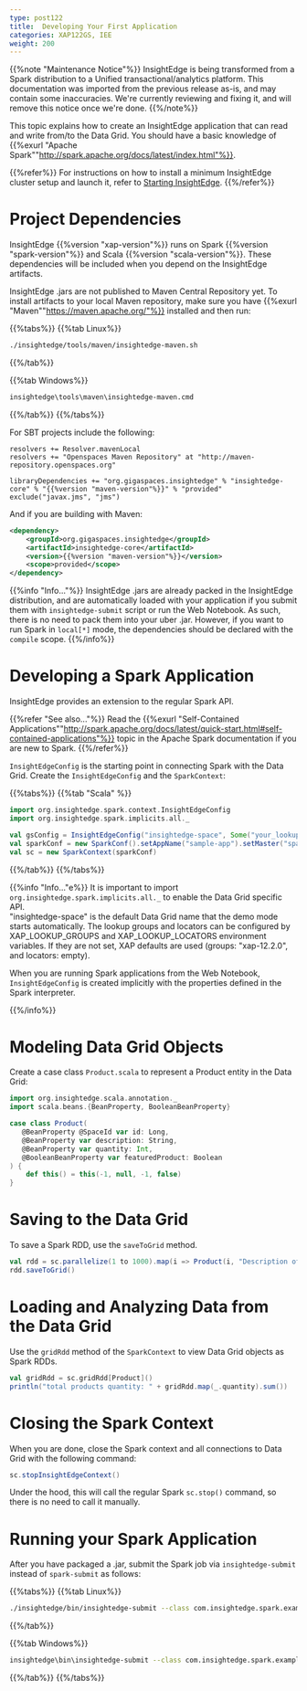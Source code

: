 ```yaml
---
type: post122
title:  Developing Your First Application
categories: XAP122GS, IEE
weight: 200
---
```


{{%note "Maintenance Notice"%}}
InsightEdge is being transformed from a Spark distribution to a Unified transactional/analytics platform. This documentation was imported from the previous release as-is, and may contain some inaccuracies. We're currently reviewing and fixing it, and will remove this notice once we're done.
{{%/note%}}

This topic explains how to create an InsightEdge application that can read and write from/to the Data Grid. You should have a basic knowledge of {{%exurl "Apache Spark""http://spark.apache.org/docs/latest/index.html"%}}.



{{%refer%}}
For instructions on how to install a minimum InsightEdge cluster setup and launch it, refer to [Starting InsightEdge](./quick_start.html).
{{%/refer%}}


# Project Dependencies

InsightEdge {{%version "xap-version"%}} runs on Spark {{%version "spark-version"%}} and Scala {{%version "scala-version"%}}. These dependencies will be included when you depend on the InsightEdge artifacts.

InsightEdge .jars are not published to Maven Central Repository yet. To install artifacts to your local Maven repository, make sure you have {{%exurl "Maven""https://maven.apache.org/"%}} installed and then run:

{{%tabs%}}
{{%tab Linux%}}
```bash
./insightedge/tools/maven/insightedge-maven.sh
```
{{%/tab%}}

{{%tab Windows%}}
```bash
insightedge\tools\maven\insightedge-maven.cmd
```
{{%/tab%}}
{{%/tabs%}}

For SBT projects include the following:

```
resolvers += Resolver.mavenLocal
resolvers += "Openspaces Maven Repository" at "http://maven-repository.openspaces.org"

libraryDependencies += "org.gigaspaces.insightedge" % "insightedge-core" % "{{%version "maven-version"%}}" % "provided" exclude("javax.jms", "jms")
```

And if you are building with Maven:

```xml
<dependency>
    <groupId>org.gigaspaces.insightedge</groupId>
    <artifactId>insightedge-core</artifactId>
    <version>{{%version "maven-version"%}}</version>
    <scope>provided</scope>
</dependency>
```

{{%info "Info..."%}}
InsightEdge .jars are already packed in the InsightEdge distribution, and are automatically loaded with your application if you submit them with `insightedge-submit` script or run the Web Notebook. As such, there is no need to pack them into your uber .jar. However, if you want to run Spark in `local[*]` mode, the dependencies should be declared with the `compile` scope.
{{%/info%}}

# Developing a Spark Application

InsightEdge provides an extension to the regular Spark API.

{{%refer "See also..."%}}
Read the {{%exurl "Self-Contained Applications""http://spark.apache.org/docs/latest/quick-start.html#self-contained-applications"%}} topic in the Apache Spark documentation if you are new to Spark.
{{%/refer%}}

`InsightEdgeConfig` is the starting point in connecting Spark with the Data Grid. Create the `InsightEdgeConfig` and the `SparkContext`:

{{%tabs%}}
{{%tab "Scala" %}}
```scala
import org.insightedge.spark.context.InsightEdgeConfig
import org.insightedge.spark.implicits.all._

val gsConfig = InsightEdgeConfig("insightedge-space", Some("your_lookup_groups"), Some("your_lookup_locators"))
val sparkConf = new SparkConf().setAppName("sample-app").setMaster("spark://127.0.0.1:7077").setInsightEdgeConfig(gsConfig)
val sc = new SparkContext(sparkConf)
```
{{%/tab%}}
{{%/tabs%}}

{{%info "Info..."e%}}
It is important to import `org.insightedge.spark.implicits.all._` to enable the Data Grid specific API.
<br />"insightedge-space" is the default Data Grid name that the demo mode starts automatically. The lookup groups and locators can be configured by XAP_LOOKUP_GROUPS and XAP_LOOKUP_LOCATORS environment variables. If they are not set, XAP defaults are used (groups: "xap-12.2.0", and locators: empty).

When you are running Spark applications from the Web Notebook, `InsightEdgeConfig` is created implicitly with the properties defined in the Spark interpreter.

{{%/info%}}

# Modeling Data Grid Objects

Create a case class `Product.scala` to represent a Product entity in the Data Grid:

```scala
import org.insightedge.scala.annotation._
import scala.beans.{BeanProperty, BooleanBeanProperty}

case class Product(   
   @BeanProperty @SpaceId var id: Long,
   @BeanProperty var description: String,
   @BeanProperty var quantity: Int,   
   @BooleanBeanProperty var featuredProduct: Boolean
) {
    def this() = this(-1, null, -1, false)
}
```

# Saving to the Data Grid

To save a Spark RDD,  use the `saveToGrid` method.

```scala
val rdd = sc.parallelize(1 to 1000).map(i => Product(i, "Description of product " + i, Random.nextInt(10), Random.nextBoolean()))
rdd.saveToGrid()
```

# Loading and Analyzing Data from the Data Grid

Use the `gridRdd` method of the `SparkContext` to view Data Grid objects as Spark RDDs.

```scala
val gridRdd = sc.gridRdd[Product]()
println("total products quantity: " + gridRdd.map(_.quantity).sum())
```

# Closing the Spark Context
When you are done, close the Spark context and all connections to Data Grid with the following command:

```scala
sc.stopInsightEdgeContext()
```

Under the hood, this will call the regular Spark `sc.stop()` command, so there is no need to call it manually.

# Running your Spark Application
After you have packaged a .jar, submit the Spark job via `insightedge-submit` instead of `spark-submit` as follows:

{{%tabs%}}
{{%tab Linux%}}
```bash
./insightedge/bin/insightedge-submit --class com.insightedge.spark.example.YourMainClass --master spark://127.0.0.1:7077 path/to/jar/insightedge-examples.jar
```
{{%/tab%}}

{{%tab Windows%}}
```bash
insightedge\bin\insightedge-submit --class com.insightedge.spark.example.YourMainClass --master spark://127.0.0.1:7077 path\to\jar\insightedge-examples.jar
```
{{%/tab%}}
{{%/tabs%}}